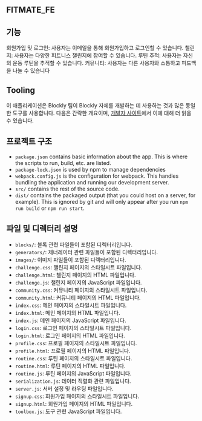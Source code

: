 ## FITMATE_FE

## 기능

회원가입 및 로그인: 사용자는 이메일을 통해 회원가입하고 로그인할 수 있습니다.
챌린지: 사용자는 다양한 피트니스 챌린지에 참여할 수 있습니다.
루틴 추적: 사용자는 자신의 운동 루틴을 추적할 수 있습니다.
커뮤니티: 사용자는 다른 사용자와 소통하고 피드백을 나눌 수 있습니다

## Tooling

이 애플리케이션은 Blockly 팀이 Blockly 자체를 개발하는 데 사용하는 것과 많은 동일한 도구를 사용합니다. 다음은 간략한 개요이며, [개발자 사이트](https://developers.google.com/blockly/guides/contribute/get-started/development_tools)에서 이에 대해 더 읽을 수 있습니다.

## 프로젝트 구조

- `package.json` contains basic information about the app. This is where the scripts to run, build, etc. are listed.
- `package-lock.json` is used by npm to manage dependencies
- `webpack.config.js` is the configuration for webpack. This handles bundling the application and running our development server.
- `src/` contains the rest of the source code.
- `dist/` contains the packaged output (that you could host on a server, for example). This is ignored by git and will only appear after you run `npm run build` or `npm run start`.

## 파일 및 디렉터리 설명

- `blocks/`: 블록 관련 파일들이 포함된 디렉터리입니다.
- `generators/`: 제너레이터 관련 파일들이 포함된 디렉터리입니다.
- `images/`: 이미지 파일들이 포함된 디렉터리입니다.
- `challenge.css`: 챌린지 페이지의 스타일시트 파일입니다.
- `challenge.html`: 챌린지 페이지의 HTML 파일입니다.
- `challenge.js`: 챌린지 페이지의 JavaScript 파일입니다.
- `community.css`: 커뮤니티 페이지의 스타일시트 파일입니다.
- `community.html`: 커뮤니티 페이지의 HTML 파일입니다.
- `index.css`: 메인 페이지의 스타일시트 파일입니다.
- `index.html`: 메인 페이지의 HTML 파일입니다.
- `index.js`: 메인 페이지의 JavaScript 파일입니다.
- `login.css`: 로그인 페이지의 스타일시트 파일입니다.
- `login.html`: 로그인 페이지의 HTML 파일입니다.
- `profile.css`: 프로필 페이지의 스타일시트 파일입니다.
- `profile.html`: 프로필 페이지의 HTML 파일입니다.
- `routine.css`: 루틴 페이지의 스타일시트 파일입니다.
- `routine.html`: 루틴 페이지의 HTML 파일입니다.
- `routine.js`: 루틴 페이지의 JavaScript 파일입니다.
- `serialization.js`: 데이터 직렬화 관련 파일입니다.
- `server.js`: 서버 설정 및 라우팅 파일입니다.
- `signup.css`: 회원가입 페이지의 스타일시트 파일입니다.
- `signup.html`: 회원가입 페이지의 HTML 파일입니다.
- `toolbox.js`: 도구 관련 JavaScript 파일입니다.



